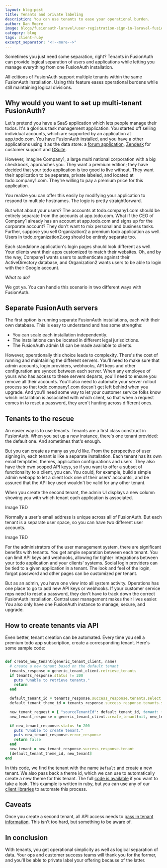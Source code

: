 ```yaml
---
layout: blog-post
title: Tenants and private labeling
description: You can use tenants to ease your operational burden.
author: Dan Moore
image: blogs/fusionauth-laravel/user-registration-sign-in-laravel-fusionauth.png
category: blog
tags: client-ruby
excerpt_separator: "<!--more-->"
---
```


Sometimes you just need some separation, right? Tenants in FusionAuth can provide logical separation of users and applications while letting you manage everything from one FusionAuth installation.

<!--more-->

All editions of FusionAuth support multiple tenants within the same FusionAuth installation. Using this feature eases operational burdens while still maintaining logical divisions.

## Why would you want to set up multi-tenant FusionAuth?

Let's pretend you have a SaaS application which lets people manage their todos. It's a glorious task management application. You started off selling individual accounts, which are supported by an application at app.todo.com. You have FusionAuth installed, and you have a other applications using it as the data store: a [forum application](/blog/2020/05/13/setting-up-single-sign-on-for-nodebb), [Zendesk](/docs/v1/tech/samlv2/zendesk) for customer support and [GSuite](/docs/v1/tech/samlv2/google). 

However, imagine Company1, a large multi national corporation with a big checkbook, approaches you. They want a premium edition; they have decided that your todo application is too good to live without. They want their application to be separate, private labeled, and located at todo.company1.com. They're willing to pay a premium price for this application.

You realize you can offer this easily by modifying your application to respond to multiple hostnames. The logic is pretty straightforward.

But what about your users? The accounts at todo.company1.com should be entirely separate from the accounts at app.todo.com. What if the CEO of Company1 already has an account at app.todo.com and signs up for the corporate account? They  don't want to mix personal and business tasks. Further, suppose you sell Organization2 a premium todo application as well. Users in todo.organization2.org should be entirely separate too. 

Each standalone application's login pages should look different as well. Your clients want their apps customized to match their websites. Oh, and by the way, Company1 wants users to authenticate against their ActiveDirectory database, and Organization2 wants users to be able to login with their Google account. 

_What to do?_

We got ya. You can handle this scenario in two different ways with FusionAuth.

## Separate FusionAuth servers

The first option is running separate FusionAuth installations, each with their own database. This is easy to understand and has some strengths: 

* You can scale each installation independently. 
* The installations can be located in different legal jurisdictions. 
* The FusionAuth admin UI can be made available to clients.

However, operationally this choice leads to complexity. There's the cost of running and maintaining the different servers. You'll need to make sure that admin accounts, login providers, webhooks, API keys and other configuration are synced between each server. When any employee of yours who has access to these servers departs, you'll need to ensure you remove all their accounts. You'll also need to automate your server rollout process so that todo.company1.com doesn't get left behind when you upgrade. And you'll need some way to let your customer service folks know which installation is associated with which client, so that when a request comes in to reset a password, they aren't hunting across different ones.

## Tenants to the rescue

An easier way is to use tenants. Tenants are a first class construct in FusionAuth. When you set up a new instance, there's one tenant provided: the default one. And sometimes that's enough. 

But you can create as many as you'd like. From the perspective of user signing in, each tenant is like a separate installation. Each tenant has its own email templates, themes, application configurations and users. They also have their own scoped API keys, so if you want to offer a subset of functionality to a client, you can. You could, for example, build a simple admin webapp to let a client lock one of their users' accountsi, and be assured that the API key used wouldn't be valid for any other tenant.

When you create the second tenant, the admin UI displays a new column showing you with which tenant each application is associated.

Image TBD

Normally a user's email address is unique across all of FusionAuth. But each tenant is a separate user space, so you can have two different user accounts.

Image TBD

For the administrators of the user management system, there are significant benefits with tenants. You get ample separation between each tenant. You can limit API keys and webhooks, allowing for tighter integrations between your todo application and your clients' systems. Social login providers can be tied to a given application in a tenant. The look and feel of the login, forgot password and other pages can be customized per tenant.

But as an admin, you have one view into all system activity. Operations has one place to go to add new API keys or webhooks. If your customer service reps need to reset a password, they don't have to track down the correct FusionAuth installation. Central user management makes their lives easier. You also only have one FusionAuth instance to manage, secure, and upgrade.

## How to create tenants via API

Even better, tenant creation can be automated. Every time you sell a premium todo app subscription, create a corresponding tenant. Here's some sample code:

```ruby

def create_new_tenant(generic_tenant_client, name)
  # create a new tenant based on the default tenant
  tenants_response = generic_tenant_client.retrieve_tenants
  if tenants_response.status != 200
    puts "Unable to retrieve tenants."
    return
  end

  default_tenant_id = tenants_response.success_response.tenants.select { |t| t.name == 'Default' }[0].id
  default_tenant_theme_id = tenants_response.success_response.tenants.select { |t| t.name == 'Default' }[0].themeId

  new_tenant_request = { "sourceTenantId": default_tenant_id, tenant: {"name": "New client - "+name }}
  new_tenant_response = generic_tenant_client.create_tenant(nil, new_tenant_request)

  if new_tenant_response.status != 200
    puts "Unable to create tenant."
    puts new_tenant_response.error_response
    return false
  end
  new_tenant = new_tenant_response.success_response.tenant
  [default_tenant_theme_id, new_tenant]
end
```

In this code, we find the tenant with the name `Default` and create a new tenant. We also pass back a theme id, which we can use to automatically create a new theme for this tenant. The full [code is available](https://github.com/FusionAuth/fusionauth-example-ruby-tenant-creation) if you want to take a look. This example is written in ruby, but you can use any of our [client libraries](/docs/v1/tech/client-libraries/) to automate this process. 

## Caveats

Once you create a second tenant, all API access needs to [pass in tenant information](/docs/v1/tech/apis/authentication#making-an-api-request-using-a-tenant-id). This isn't too hard, but something to be aware of. 

## In conclusion

With tenants, you get operational simplicity as well as logical separation of data. Your ops and customer success teams will thank you for the former, and you'll be able to private label your offering because of the latter.
